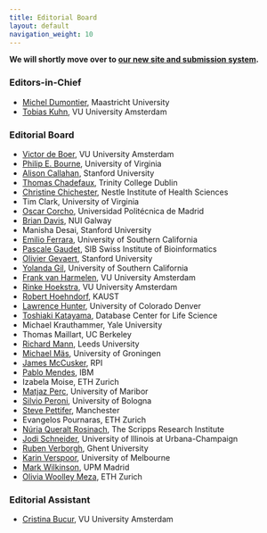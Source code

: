 ```yaml
---
title: Editorial Board
layout: default
navigation_weight: 10
---
```


**We will shortly move over to [our new site and submission system](https://submissions.iospress.com/data-science/).**

### Editors-in-Chief

- [Michel Dumontier](http://orcid.org/0000-0003-4727-9435), Maastricht University
- [Tobias Kuhn](http://orcid.org/0000-0002-1267-0234), VU University Amsterdam


### Editorial Board

- [Victor de Boer](http://orcid.org/0000-0001-9079-039X), VU University Amsterdam
- [Philip E. Bourne](https://orcid.org/0000-0002-7618-7292), University of Virginia
- [Alison Callahan](http://orcid.org/0000-0001-5163-380X), Stanford University
- [Thomas Chadefaux](http://orcid.org/0000-0002-8456-8124), Trinity College Dublin
- [Christine Chichester](http://orcid.org/0000-0001-6818-334X), Nestle Institute of Health Sciences
- Tim Clark, University of Virginia
- [Oscar Corcho](http://orcid.org/0000-0002-9260-0753), Universidad Politécnica de Madrid
- [Brian Davis](http://orcid.org/0000-0002-5759-2655), NUI Galway
- Manisha Desai, Stanford University
- [Emilio Ferrara](http://orcid.org/0000-0002-1942-2831), University of Southern California
- [Pascale Gaudet](http://orcid.org/0000-0003-1813-6857), SIB Swiss Institute of Bioinformatics
- [Olivier Gevaert](http://orcid.org/0000-0002-9965-5466), Stanford University
- [Yolanda Gil](http://orcid.org/0000-0001-8465-8341), University of Southern California
- [Frank van Harmelen](http://orcid.org/0000-0002-7913-0048), VU University Amsterdam
- [Rinke Hoekstra](http://orcid.org/0000-0001-7076-9083), VU University Amsterdam
- [Robert Hoehndorf](http://orcid.org/0000-0001-8149-5890), KAUST
- [Lawrence Hunter](http://orcid.org/0000-0003-1455-3370), University of Colorado Denver
- [Toshiaki Katayama](http://orcid.org/0000-0003-2391-0384), Database Center for Life Science
- Michael Krauthammer, Yale University
- Thomas Maillart, UC Berkeley
- [Richard Mann](http://orcid.org/0000-0003-0701-1274), Leeds University
- [Michael Mäs](http://orcid.org/0000-0001-9416-3211), University of Groningen
- [James McCusker](http://orcid.org/0000-0003-1085-6059), RPI
- [Pablo Mendes](http://orcid.org/0000-0002-0079-7991), IBM
- Izabela Moise, ETH Zurich
- [Matjaz Perc](http://orcid.org/0000-0002-3087-541X), University of Maribor
- [Silvio Peroni](http://orcid.org/0000-0003-0530-4305), University of Bologna
- [Steve Pettifer](http://orcid.org/0000-0002-1809-5621), Manchester
- Evangelos Pournaras, ETH Zurich
- [Núria Queralt Rosinach](http://orcid.org/0000-0003-0169-8159), The Scripps Research Institute
- [Jodi Schneider](http://orcid.org/0000-0002-5098-5667), University of Illinois at Urbana-Champaign
- [Ruben Verborgh](http://orcid.org/0000-0002-8596-222X), Ghent University
- [Karin Verspoor](http://orcid.org/0000-0002-8661-1544), University of Melbourne
- [Mark Wilkinson](http://orcid.org/0000-0001-6960-357X), UPM Madrid
- [Olivia Woolley Meza](http://orcid.org/0000-0003-4517-2765), ETH Zurich

### Editorial Assistant

- [Cristina Bucur](http://orcid.org/0000-0002-7114-6459), VU University Amsterdam

